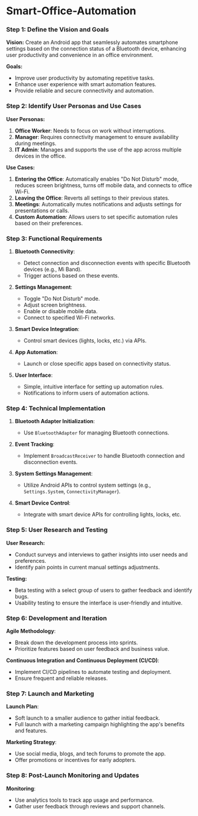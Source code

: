 # Smart-Office-Automation

### Step 1: Define the Vision and Goals

**Vision:**
Create an Android app that seamlessly automates smartphone settings based on the connection status of a Bluetooth device, enhancing user productivity and convenience in an office environment.

**Goals:**
- Improve user productivity by automating repetitive tasks.
- Enhance user experience with smart automation features.
- Provide reliable and secure connectivity and automation.

### Step 2: Identify User Personas and Use Cases

**User Personas:**
1. **Office Worker**: Needs to focus on work without interruptions.
2. **Manager**: Requires connectivity management to ensure availability during meetings.
3. **IT Admin**: Manages and supports the use of the app across multiple devices in the office.

**Use Cases:**
1. **Entering the Office**: Automatically enables "Do Not Disturb" mode, reduces screen brightness, turns off mobile data, and connects to office Wi-Fi.
2. **Leaving the Office**: Reverts all settings to their previous states.
3. **Meetings**: Automatically mutes notifications and adjusts settings for presentations or calls.
4. **Custom Automation**: Allows users to set specific automation rules based on their preferences.

### Step 3: Functional Requirements

1. **Bluetooth Connectivity**:
   - Detect connection and disconnection events with specific Bluetooth devices (e.g., Mi Band).
   - Trigger actions based on these events.

2. **Settings Management**:
   - Toggle "Do Not Disturb" mode.
   - Adjust screen brightness.
   - Enable or disable mobile data.
   - Connect to specified Wi-Fi networks.

3. **Smart Device Integration**:
   - Control smart devices (lights, locks, etc.) via APIs.

4. **App Automation**:
   - Launch or close specific apps based on connectivity status.

5. **User Interface**:
   - Simple, intuitive interface for setting up automation rules.
   - Notifications to inform users of automation actions.

### Step 4: Technical Implementation

1. **Bluetooth Adapter Initialization**:
   - Use `BluetoothAdapter` for managing Bluetooth connections.

2. **Event Tracking**:
   - Implement `BroadcastReceiver` to handle Bluetooth connection and disconnection events.

3. **System Settings Management**:
   - Utilize Android APIs to control system settings (e.g., `Settings.System`, `ConnectivityManager`).

4. **Smart Device Control**:
   - Integrate with smart device APIs for controlling lights, locks, etc.

### Step 5: User Research and Testing

**User Research:**
- Conduct surveys and interviews to gather insights into user needs and preferences.
- Identify pain points in current manual settings adjustments.

**Testing:**
- Beta testing with a select group of users to gather feedback and identify bugs.
- Usability testing to ensure the interface is user-friendly and intuitive.

### Step 6: Development and Iteration

**Agile Methodology**:
- Break down the development process into sprints.
- Prioritize features based on user feedback and business value.

**Continuous Integration and Continuous Deployment (CI/CD)**:
- Implement CI/CD pipelines to automate testing and deployment.
- Ensure frequent and reliable releases.

### Step 7: Launch and Marketing

**Launch Plan**:
- Soft launch to a smaller audience to gather initial feedback.
- Full launch with a marketing campaign highlighting the app's benefits and features.

**Marketing Strategy**:
- Use social media, blogs, and tech forums to promote the app.
- Offer promotions or incentives for early adopters.

### Step 8: Post-Launch Monitoring and Updates

**Monitoring**:
- Use analytics tools to track app usage and performance.
- Gather user feedback through reviews and support channels.
